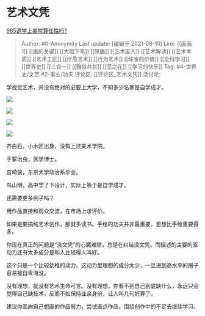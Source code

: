 # 艺术文凭
[985退学上美院算任性吗?](https://www.zhihu.com/question/478421187/answer/2050093266)

> Author: #0-Anonymity
> Last update: [编辑于 2021-08-10]
> Link: [[画画 1]] [[画的关键]] [[大胆下笔]] [[原画]] [[艺术废人]] [[艺术解读]] [[艺术本质]] [[艺术工匠]] [[疗愈艺术]] [[行为艺术]] [[珠宝的价值]] [[全科学习]] [[世界史]] [[三合一]] [[雅俗共赏]] [[恶之花]] [[学习的快乐]]
> Tag: #4-世界史/文艺 #2-事业/功夫
> 评论区: [[评论区_艺术文凭]]
> 泛讨论:

学视觉艺术，并没有绝对的必要上大学，不知多少名家是自学成才。

![](https://pic1.zhimg.com/50/v2-a85d62c79bf437f166a36a638aaf7580_720w.jpg?source=1940ef5c)

![](https://pic4.zhimg.com/50/v2-c4b044e1763006bb29df62980596bddb_720w.jpg?source=1940ef5c)

![](https://pic1.zhimg.com/50/v2-0f13e6c3ebb2df4be4bf72ec75f4c865_720w.jpg?source=1940ef5c)

![](https://pic1.zhimg.com/50/v2-1e7eb4933550e432f788ad0aa966ec88_720w.jpg?source=1940ef5c)

齐白石，小木匠出身，没有上过美术学院。

手冢治虫，医学博士。

宫崎骏，东京大学政治系毕业。

鸟山明，高中学了下设计，实际上等于是自学成才。

还需要更多例子吗？

用作品直接和观众交流，在市场上求评价。

如果是要搞纯艺术创作，那就多读书。手绘的功夫并非最重要，思想比手绘重要得多。

你现在真正的问题是“没文凭”的心魔难除，总是在纠结没文凭。而描述的主要的驱动力还有太多成分是和人比较得人叫好。

这个只是一个比较幼稚的动力。这动力里理想的成分太少，一旦进到高水平的圈子容易被自卑淹没。

没有理想，就没有艺术生命可言。没有理想，你看不到自己到底缺什么，永远只会觉得自己缺技术，反而不如保持业余身份，让人叫几句好算了。

建议你面向自己想画的作品努力，尝试画点作品，围绕创作中的不足去继续学习。
